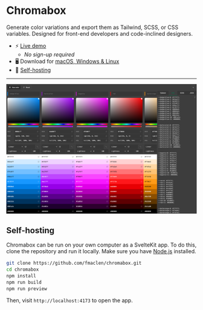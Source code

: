 # Chromabox

Generate color variations and export them as Tailwind, SCSS, or CSS variables.
Designed for front-end developers and code-inclined designers.

- ⚡️ [Live demo](https://chromabox.fernando.is)
  - _No sign-up required_
- 🖥️ Download for [macOS, Windows & Linux](https://store.fernando.is)
- 🐳 [Self-hosting](#self-hosting)

---

![Chromabox screenshot](e2e/docs.test.ts-snapshots/palette-darwin.png)

## Self-hosting

Chromabox can be run on your own computer as a SvelteKit app.
To do this, clone the repository and run it locally.
Make sure you have [Node.js](https://nodejs.org) installed.

```bash
git clone https://github.com/fmaclen/chromabox.git
cd chromabox
npm install
npm run build
npm run preview
```

Then, visit `http://localhost:4173` to open the app.
